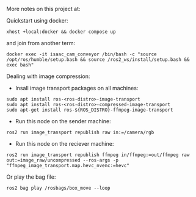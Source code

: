 More notes on this project at:

Quickstart using docker:
```
xhost +local:docker && docker compose up
```

and join from another term:
```
docker exec -it isaac_cam_conveyor /bin/bash -c "source /opt/ros/humble/setup.bash && source /ros2_ws/install/setup.bash && exec bash"
```

Dealing with image compression:

- Insall image transport packages on all machines:

```
sudo apt install ros-<ros-distro>-image-transport
sudo apt install ros-<ros-distro>-compressed-image-transport
sudo apt-get install ros-${ROS_DISTRO}-ffmpeg-image-transport
```

- Run this node on the sender machine:

```
ros2 run image_transport republish raw in:=/camera/rgb
```

- Run this node on the reciever machine:
```
ros2 run image_transport republish ffmpeg in/ffmpeg:=out/ffmpeg raw out:=image_raw/uncompressed --ros-args -p "ffmpeg_image_transport.map.hevc_nvenc:=hevc"
```

Or play the bag file:
```
ros2 bag play /rosbags/box_move --loop
```